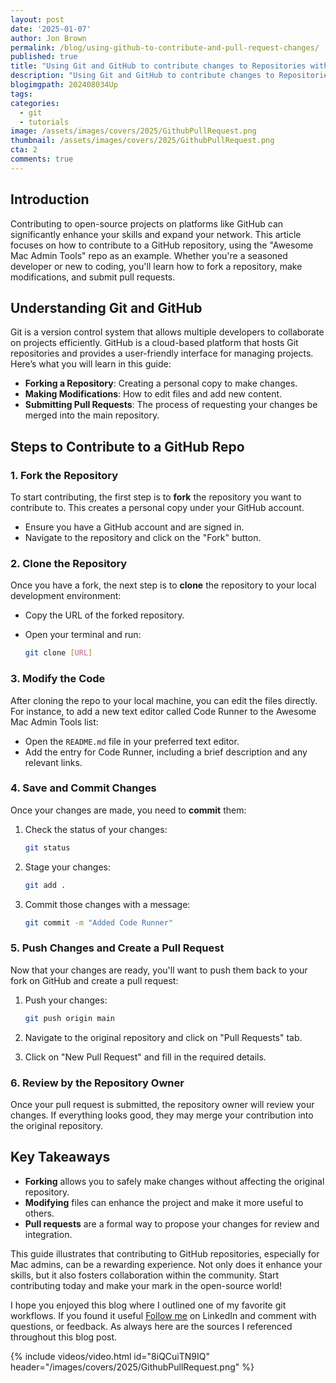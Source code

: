 ```yaml
---
layout: post
date: '2025-01-07'
author: Jon Brown
permalink: /blog/using-github-to-contribute-and-pull-request-changes/
published: true
title: "Using Git and GitHub to contribute changes to Repositories with Pull Requests"
description: "Using Git and GitHub to contribute changes to Repositories with Pull Requests"
blogimgpath: 202408034Up
tags:
categories:
  - git
  - tutorials
image: /assets/images/covers/2025/GithubPullRequest.png
thumbnail: /assets/images/covers/2025/GithubPullRequest.png
cta: 2
comments: true
---
```

## Introduction

Contributing to open-source projects on platforms like GitHub can significantly enhance your skills and expand your network. This article focuses on how to contribute to a GitHub repository, using the "Awesome Mac Admin Tools" repo as an example. Whether you're a seasoned developer or new to coding, you'll learn how to fork a repository, make modifications, and submit pull requests.

## Understanding Git and GitHub

Git is a version control system that allows multiple developers to collaborate on projects efficiently. GitHub is a cloud-based platform that hosts Git repositories and provides a user-friendly interface for managing projects. Here’s what you will learn in this guide:

- **Forking a Repository**: Creating a personal copy to make changes.
- **Making Modifications**: How to edit files and add new content.
- **Submitting Pull Requests**: The process of requesting your changes be merged into the main repository.

## Steps to Contribute to a GitHub Repo

### 1. Fork the Repository

To start contributing, the first step is to **fork** the repository you want to contribute to. This creates a personal copy under your GitHub account.

- Ensure you have a GitHub account and are signed in.
- Navigate to the repository and click on the "Fork" button.

### 2. Clone the Repository

Once you have a fork, the next step is to **clone** the repository to your local development environment:

- Copy the URL of the forked repository.
- Open your terminal and run:

  ```bash
  git clone [URL]
  ```

### 3. Modify the Code

After cloning the repo to your local machine, you can edit the files directly. For instance, to add a new text editor called Code Runner to the Awesome Mac Admin Tools list:

- Open the `README.md` file in your preferred text editor.
- Add the entry for Code Runner, including a brief description and any relevant links.

### 4. Save and Commit Changes

Once your changes are made, you need to **commit** them:

1. Check the status of your changes:

   ```bash
   git status
   ```
2. Stage your changes:

   ```bash
   git add .
   ```
3. Commit those changes with a message:

   ```bash
   git commit -m "Added Code Runner"
   ```

### 5. Push Changes and Create a Pull Request

Now that your changes are ready, you'll want to push them back to your fork on GitHub and create a pull request:

1. Push your changes:

   ```bash
   git push origin main
   ```
2. Navigate to the original repository and click on "Pull Requests" tab.
3. Click on "New Pull Request" and fill in the required details.

### 6. Review by the Repository Owner

Once your pull request is submitted, the repository owner will review your changes. If everything looks good, they may merge your contribution into the original repository.

## Key Takeaways

- **Forking** allows you to safely make changes without affecting the original repository.
- **Modifying** files can enhance the project and make it more useful to others.
- **Pull requests** are a formal way to propose your changes for review and integration.

This guide illustrates that contributing to GitHub repositories, especially for Mac admins, can be a rewarding experience. Not only does it enhance your skills, but it also fosters collaboration within the community. Start contributing today and make your mark in the open-source world!

I hope you enjoyed this blog where I outlined one of my favorite git workflows. If you found it useful [Follow me](https://www.linkedin.com/in/jonbrown2/) on LinkedIn and comment with questions, or feedback. As always here are the sources I referenced throughout this blog post. 

{% include videos/video.html id="8iQCuiTN9IQ" header="/images/covers/2025/GithubPullRequest.png" %}
